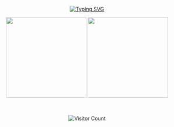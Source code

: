<p align="center">
  <a href="https://git.io/typing-svg">
    <img src="https://readme-typing-svg.demolab.com?font=Fira+Code&duration=3100&pause=500&color=EDF742&center=true&width=435&lines=Anabolics+Anonymous;Professional+Amateur" alt="Typing SVG">
  </a>
</p>

<p align="center">
  <img src="https://github-readme-stats.vercel.app/api/top-langs/?username=anabolicsanonymous&show_icons=true&theme=dark&count_private=true" height="220px" />
  <img src="https://github-readme-stats.vercel.app/api?username=AnabolicsAnonymous&count_private=true&hide=stars&show_icons=true&theme=dark&include_all_commits=true&rank_icon=github" height="220px" />
</p>

<br/>

<p align="center">
  <img src="https://profile-counter.glitch.me/{AnabolicsAnonymous}/count.svg" alt="Visitor Count" />
</p>
